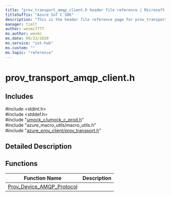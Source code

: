 ```yaml
---                             
title: "prov_transport_amqp_client.h header file reference | Microsoft Docs" 
titleSuffix: "Azure IoT C SDK"            
description: "This is the header file reference page for prov_transport_amqp_client.h in the Azure IoT C SDK. This SDK is used with Azure IoT Hub and Azure IoT Hub Device Provisioning Service"            
manager: timlt                 
author: wesmc7777              
ms.author: wesmc               
ms.date: 09/23/2020                    
ms.service: "iot-hub"             
ms.custom: ""                
ms.topic: "reference"        
---                            
```


# prov_transport_amqp_client.h 

## Includes

\#include <stdint.h>  
\#include <stddef.h>  
\#include "[umock_c/umock_c_prod.h](umock-c-prod-h.md)"  
\#include "azure_macro_utils/macro_utils.h"  
\#include "[azure_prov_client/prov_transport.h](prov-transport-h.md)"  

## Detailed Description

## Functions

Function Name                  | Description                                
--------------------------------|---------------------------------------------
[Prov_Device_AMQP_Protocol](./prov-transport-amqp-client-h/prov-device-amqp-protocol.md)            | 

